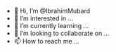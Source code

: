 - 👋 Hi, I’m @IbrahimMubard
- 👀 I’m interested in ...
- 🌱 I’m currently learning ...
- 💞️ I’m looking to collaborate on ...
- 📫 How to reach me ...

<!---
IbrahimMubard/IbrahimMubard is a ✨ special ✨ repository because its `README.md` (this file) appears on your GitHub profile.
You can click the Preview link to take a look at your changes.
--->
